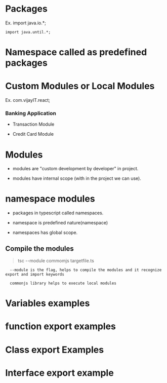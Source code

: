 # Packages

Ex. import java.io.\*;

    import java.until.*;

# Namespace called as predefined packages

# Custom Modules or Local Modules

Ex. com.vijayIT.react;

### Banking Application

- Transaction Module

- Credit Card Module

# Modules

- modules are "custom development by developer" in project.

- modules have internal scope (with in the project we can use).

# namespace modules

- packages in typescript called namespaces.

- namespace is predefined nature(namespace)

- namespaces has global scope.

## Compile the modules

> tsc --module commomjs targetfile.ts

      --module is the flag, helps to compile the modules and it recognize export and import keywords

      commonjs library helps to execute local modules

# Variables examples

# function export examples

# Class export Examples

# Interface export example
